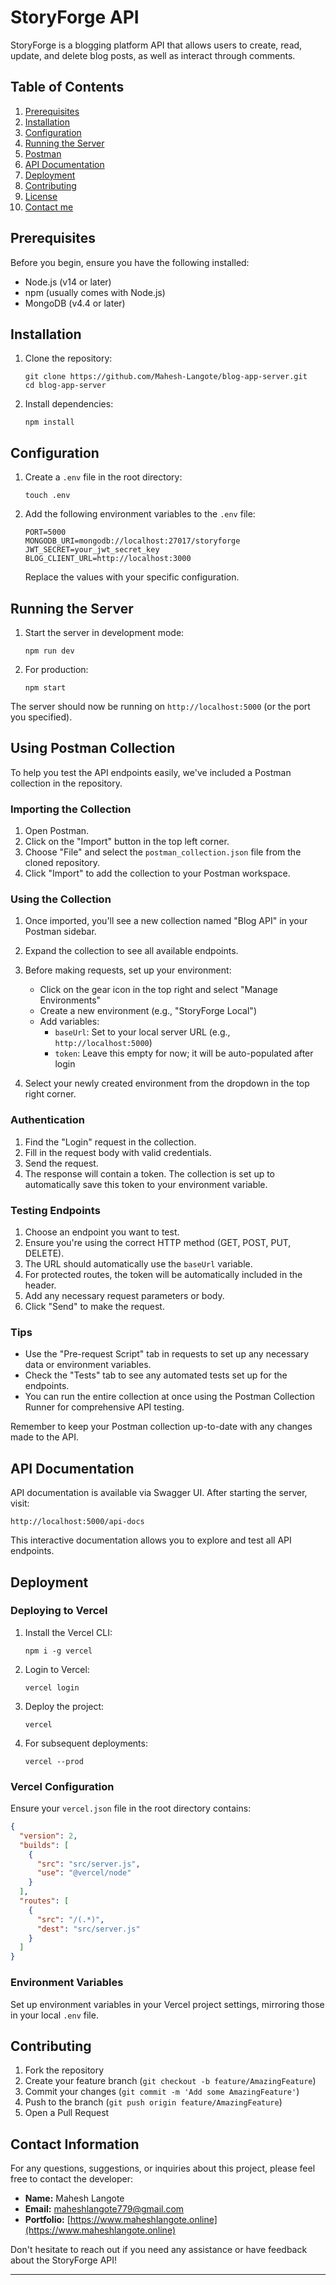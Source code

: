 
# StoryForge API

StoryForge is a blogging platform API that allows users to create, read, update, and delete blog posts, as well as interact through comments.

## Table of Contents

1. [Prerequisites](#prerequisites)
2. [Installation](#installation)
3. [Configuration](#configuration)
4. [Running the Server](#running-the-server)
1. [Postman](#Using-Postman-Collection)
1. [API Documentation](#api-documentation)
1. [Deployment](#deployment)
1. [Contributing](#contributing)
1. [License](#license)
1. [Contact me](#contact-information)

## Prerequisites

Before you begin, ensure you have the following installed:
- Node.js (v14 or later)
- npm (usually comes with Node.js)
- MongoDB (v4.4 or later)

## Installation

1. Clone the repository:
   ```
   git clone https://github.com/Mahesh-Langote/blog-app-server.git
   cd blog-app-server
   ```

2. Install dependencies:
   ```
   npm install
   ```

## Configuration

1. Create a `.env` file in the root directory:
   ```
   touch .env
   ```

2. Add the following environment variables to the `.env` file:
   ```
   PORT=5000
   MONGODB_URI=mongodb://localhost:27017/storyforge
   JWT_SECRET=your_jwt_secret_key
   BLOG_CLIENT_URL=http://localhost:3000
   ```
   Replace the values with your specific configuration.

## Running the Server

1. Start the server in development mode:
   ```
   npm run dev
   ```

2. For production:
   ```
   npm start
   ```

The server should now be running on `http://localhost:5000` (or the port you specified).

## Using Postman Collection

To help you test the API endpoints easily, we've included a Postman collection in the repository.

### Importing the Collection

1. Open Postman.
2. Click on the "Import" button in the top left corner.
3. Choose "File" and select the `postman_collection.json` file from the cloned repository.
4. Click "Import" to add the collection to your Postman workspace.

### Using the Collection

1. Once imported, you'll see a new collection named "Blog API" in your Postman sidebar.
2. Expand the collection to see all available endpoints.
3. Before making requests, set up your environment:
   - Click on the gear icon in the top right and select "Manage Environments"
   - Create a new environment (e.g., "StoryForge Local")
   - Add variables:
     - `baseUrl`: Set to your local server URL (e.g., `http://localhost:5000`)
     - `token`: Leave this empty for now; it will be auto-populated after login

4. Select your newly created environment from the dropdown in the top right corner.

### Authentication

1. Find the "Login" request in the collection.
2. Fill in the request body with valid credentials.
3. Send the request.
4. The response will contain a token. The collection is set up to automatically save this token to your environment variable.

### Testing Endpoints

1. Choose an endpoint you want to test.
2. Ensure you're using the correct HTTP method (GET, POST, PUT, DELETE).
3. The URL should automatically use the `baseUrl` variable.
4. For protected routes, the token will be automatically included in the header.
5. Add any necessary request parameters or body.
6. Click "Send" to make the request.

### Tips

- Use the "Pre-request Script" tab in requests to set up any necessary data or environment variables.
- Check the "Tests" tab to see any automated tests set up for the endpoints.
- You can run the entire collection at once using the Postman Collection Runner for comprehensive API testing.

Remember to keep your Postman collection up-to-date with any changes made to the API.



## API Documentation

API documentation is available via Swagger UI. After starting the server, visit:

```
http://localhost:5000/api-docs
```

This interactive documentation allows you to explore and test all API endpoints.

## Deployment

### Deploying to Vercel

1. Install the Vercel CLI:
   ```
   npm i -g vercel
   ```

2. Login to Vercel:
   ```
   vercel login
   ```

3. Deploy the project:
   ```
   vercel
   ```

4. For subsequent deployments:
   ```
   vercel --prod
   ```

### Vercel Configuration

Ensure your `vercel.json` file in the root directory contains:

```json
{
  "version": 2,
  "builds": [
    {
      "src": "src/server.js",
      "use": "@vercel/node"
    }
  ],
  "routes": [
    {
      "src": "/(.*)",
      "dest": "src/server.js"
    }
  ]
}
```

### Environment Variables

Set up environment variables in your Vercel project settings, mirroring those in your local `.env` file.

## Contributing

1. Fork the repository
2. Create your feature branch (`git checkout -b feature/AmazingFeature`)
3. Commit your changes (`git commit -m 'Add some AmazingFeature'`)
4. Push to the branch (`git push origin feature/AmazingFeature`)
5. Open a Pull Request

## Contact Information

For any questions, suggestions, or inquiries about this project, please feel free to contact the developer:

- **Name:** Mahesh Langote
- **Email:** maheshlangote779@gmail.com
- **Portfolio:** [https://www.maheshlangote.online](https://www.maheshlangote.online)

Don't hesitate to reach out if you need any assistance or have feedback about the StoryForge API!

---

